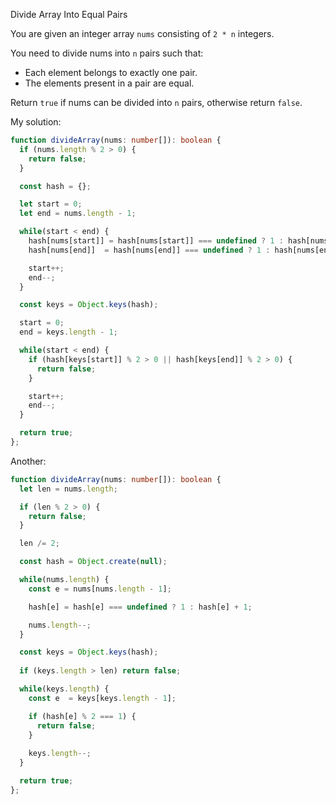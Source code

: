 Divide Array Into Equal Pairs

You are given an integer array `nums` consisting of `2 * n` integers.

You need to divide nums into `n` pairs such that:

- Each element belongs to exactly one pair.
- The elements present in a pair are equal.

Return `true` if nums can be divided into `n` pairs, otherwise return `false`.

My solution: 

```ts
function divideArray(nums: number[]): boolean {
  if (nums.length % 2 > 0) {
    return false;
  }

  const hash = {};

  let start = 0;
  let end = nums.length - 1;

  while(start < end) {
    hash[nums[start]] = hash[nums[start]] === undefined ? 1 : hash[nums[start]] + 1
    hash[nums[end]]  = hash[nums[end]] === undefined ? 1 : hash[nums[end]] + 1

    start++;
    end--;
  }

  const keys = Object.keys(hash);

  start = 0;
  end = keys.length - 1;

  while(start < end) {
    if (hash[keys[start]] % 2 > 0 || hash[keys[end]] % 2 > 0) {
      return false;
    }

    start++;
    end--;
  }

  return true;
};
```
Another:
```ts
function divideArray(nums: number[]): boolean {
  let len = nums.length;

  if (len % 2 > 0) {
    return false;
  }

  len /= 2;

  const hash = Object.create(null);

  while(nums.length) {
    const e = nums[nums.length - 1];

    hash[e] = hash[e] === undefined ? 1 : hash[e] + 1;

    nums.length--;
  }

  const keys = Object.keys(hash);
  
  if (keys.length > len) return false;

  while(keys.length) {
    const e  = keys[keys.length - 1];

    if (hash[e] % 2 === 1) {
      return false;
    }
    
    keys.length--;
  }

  return true;
};
```
